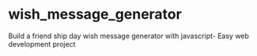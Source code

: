 # wish_message_generator
Build a friend ship day wish message generator with javascript- Easy web development project

